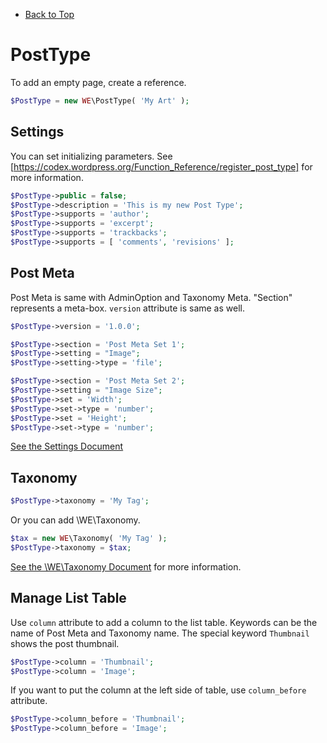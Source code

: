 * [Back to Top](https://github.com/sujin2f/wp_express/blob/master/README.md)

# PostType
To add an empty page, create a reference.
```php
$PostType = new WE\PostType( 'My Art' );
```

## Settings
You can set initializing parameters.
See [https://codex.wordpress.org/Function_Reference/register_post_type] for more information.
```php
$PostType->public = false;
$PostType->description = 'This is my new Post Type';
$PostType->supports = 'author';
$PostType->supports = 'excerpt';
$PostType->supports = 'trackbacks';
$PostType->supports = [ 'comments', 'revisions' ];
```

## Post Meta
Post Meta is same with AdminOption and Taxonomy Meta. "Section" represents a meta-box. ```version``` attribute is same as well.
```php
$PostType->version = '1.0.0';

$PostType->section = 'Post Meta Set 1';
$PostType->setting = "Image";
$PostType->setting->type = 'file';

$PostType->section = 'Post Meta Set 2';
$PostType->setting = "Image Size";
$PostType->set = 'Width';
$PostType->set->type = 'number';
$PostType->set = 'Height';
$PostType->set->type = 'number';
```

[See the Settings Document](https://github.com/sujin2f/wp_express/blob/master/documents/Settings.md)

## Taxonomy
```php
$PostType->taxonomy = 'My Tag';
```

Or you can add \WE\Taxonomy.

```php
$tax = new WE\Taxonomy( 'My Tag' );
$PostType->taxonomy = $tax;
```
[See the \WE\Taxonomy Document](https://github.com/sujin2f/wp_express/blob/master/documents/Taxonomy.md) for more information.

## Manage List Table
Use ```column``` attribute to add a column to the list table. Keywords can be the name of Post Meta and Taxonomy name. The special keyword ```Thumbnail``` shows the post thumbnail.
```php
$PostType->column = 'Thumbnail';
$PostType->column = 'Image';
```

If you want to put the column at the left side of table, use ```column_before``` attribute.
```php
$PostType->column_before = 'Thumbnail';
$PostType->column_before = 'Image';
```